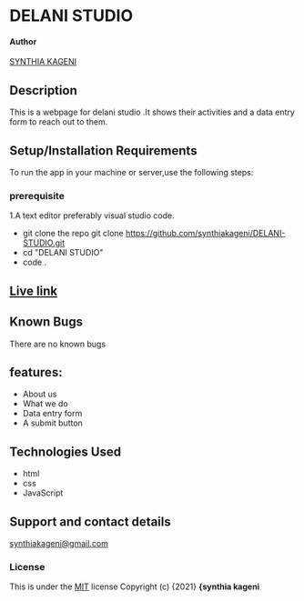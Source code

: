 # DELANI STUDIO
#### Author 
<a href="https://github.com/synthiakageni"> SYNTHIA KAGENI</a>
## Description
This is a webpage for delani studio .It shows their activities and a data entry form to reach out to them.
## Setup/Installation Requirements
To run the app in your machine or server,use the following steps:
### prerequisite
1.A text editor preferably visual studio code.
*  git clone the repo git clone https://github.com/synthiakageni/DELANI-STUDIO.git
*  cd "DELANI STUDIO" 
*  code .
## [Live link](synthiakageni.github.io/delani-studio)

## Known Bugs
There are no known bugs
## features:
* About us
* What we do 
* Data entry form
* A submit button
## Technologies Used
* html
* css
* JavaScript
## Support and contact details
synthiakageni@gmail.com
### License
This is under the [MIT](LICENSE) license
Copyright (c) {2021} **{synthia kageni**